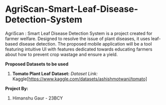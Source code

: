 # AgriScan-Smart-Leaf-Disease-Detection-System
AgriScan : Smart Leaf Disease Detection System is a project created for farmer welfare. Designed to resolve the issue of plant diseases, it uses leaf-based disease detection. The proposed mobile application will be a tool featuring intuitive UI with features dedicated towards educating farmers about how to prevent crop wastage and ensure a yield.

**Proposed Datasets to be used**

1. **Tomato Plant Leaf Dataset:**
   *Dataset Link:* Kaggle[https://www.kaggle.com/datasets/ashishmotwani/tomato]

**Project By:**

1. Himanshu Gaur - 23BCY
